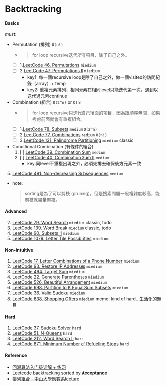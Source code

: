 # Backtracking
####    Basics
*must*:
- Permutation (排列) `O(n!)`
  - > for loop recursive迭代所有項目，除了自己之外。
  - [ ] 1.[LeetCode 46. Permutations](https://leetcode.com/problems/permutations/) ``miedium``
  - [ ] 2.[LeetCode 47.  Permutations II](https://leetcode.com/problems/permutations-ii/) ``miedium``
    - key1: 每一個recursive loop是除了自己之外，做一個visited的訪問紀錄（array）+ temp
    - key2: 重複元素排列，相同元素在相同level只能迭代第一次，遇到以迭代過元素continue
- Combination (組合) `O(2^n)` or `O(n!)`
  - > for loop recursive只迭代自己後面的項目，因為跟順序無關，如果考慮前面就會有重複組合。
  - [ ] 1.[LeetCode 78. Subsets](https://leetcode.com/problems/subsets/description/) ``medium`` `O(2^n)`
  - [ ] 2.[LeetCode 77. Combinations](https://leetcode.com/problems/combinations/) ``medium`` `O(n!)`
  - [ ] 3.[LeetCode 131.  Palindrome Partitioning](https://leetcode.com/problems/palindrome-partitioning/) ``miedium`` classic
- Conditional Combination (有條件的組合)
  1. [ ] [LeetCode 39. Combination Sum](https://leetcode.com/problems/combination-sum/description/) ``medium``
  2. [ ] [LeetCode 40. Combination Sum II](https://leetcode.com/problems/combination-sum-ii/) ``medium`` 
     - key:同level不重複出現之外，必須先排去確保後方元素一致
5. [LeetCode 491. Non-decreasing Subsequences](https://leetcode.com/problems/non-decreasing-subsequences/) ``medium``
- note:
  > sorting是為了可以剪枝 (pruning)，但是搜索問題一般複雜度較高，能剪枝就盡量剪枝。

#### Advanced
2. [LeetCode 79.  Word Search](https://leetcode.com/problems/word-search/) ``miedium`` classic, todo
2. [LeetCode 139.  Word Break](https://leetcode.com/problems/word-break/description/) ``miedium`` classic, todo
3. [LeetCode 90.  Subsets II](https://leetcode.com/problems/subsets-ii/) ``miedium``
5. [LeetCode 1079. Letter Tile Possibilities](https://leetcode.com/problems/letter-tile-possibilities/) ``miedium``

####    Non-intuitive
1. [LeetCode 17.  Letter Combinations of a Phone Number](https://leetcode.com/problems/letter-combinations-of-a-phone-number/description/) ``miedium``
2. [LeetCode 93.  Restore IP Addresses](https://leetcode.com/problems/restore-ip-addresses/) ``miedium``
3. [LeetCode 494.  Target Sum](https://leetcode.com/problems/target-sum/description/) ``miedium``
4. [LeetCode 22. Generate Parentheses](https://leetcode.com/problems/generate-parentheses/) ``miedium``
5. [LeetCode 526.  Beautiful Arrangement](https://leetcode.com/problems/beautiful-arrangement/) ``miedium``
6. [LeetCode 698.  Partition to K Equal Sum Subsets](https://leetcode.com/problems/partition-to-k-equal-sum-subsets/) ``miedium``
7. [LeetCode 36.  Valid Sudoku](https://leetcode.com/problems/valid-sudoku/) ``miedium``
8. [LeetCode 638.  Shopping Offers](https://leetcode.com/problems/shopping-offers/description/) ``miedium`` memo: kind of hard.. 生活化的題目

#### Hard
1. [LeetCode 37.  Sudoku Solver](https://leetcode.com/problems/sudoku-solver/) ``hard``
1. [LeetCode 51.  N-Queens](https://leetcode.com/problems/n-queens/) ``hard``
2. [LeetCode 212.  Word Search II](https://leetcode.com/problems/word-search-ii/) ``hard``
3. [LeetCode 871.  Minimum Number of Refueling Stops](https://leetcode.com/problems/minimum-number-of-refueling-stops/description/) ``hard``


####    Reference
- [回溯算法入门级详解 + 练习](https://leetcode.cn/problems/permutations/solution/hui-su-suan-fa-python-dai-ma-java-dai-ma-by-liweiw/)
- [Leetcode backtracking sorted by **Acceptance**](https://leetcode.com/tag/backtracking/)
- [排列組合 - 中山大學應數系lecture](http://www.math.nsysu.edu.tw/eprob/PerComb.htm)
